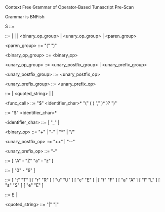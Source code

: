 Context Free Grammar of Operator-Based Tunascript Pre-Scan

Grammar is BNFish

S                       ::= <expression>

<expression>            ::= 
                          | <flag>
                          | <literal>
                          | <binary_op_group>
                          | <unary_op_group>
                          | <paren_group>

<paren_group>           ::= "(" <expression> ")"

<binary_op_group>       ::= <expression> <binary_op> <expression>

<unary_op_group>        ::= <unary_postfix_group>
                          | <unary_prefix_group>

<unary_postfix_group>   ::= <expression> <unary_postfix_op>

<unary_prefix_group>    ::= <unary_prefix_op> <expression>

<literal>               ::= <string>
                          | <quoted_string>
                          | <number>
                          | <bool>

<func_call>             ::= "$" <identifier_char>* "(" ( <expression> ( "," <expression> )* )? ")"

<flag>                  ::= "$" <identifier_char>*

<identifier_char>       ::= [ <alpha> <digit> "_" ]

<binary_op>             ::= "+"
                          | "-"
                          | "*"
                          | "/"

<unary_postfix_op>      ::= "++"
                          | "--"

<unary_prefix_op>       ::= "-"

<alpha>                 ::= [ "A" - "Z" "a" - "z" ]

<digit>                 ::= [ "0" - "9" ]

<bool>                  ::= [ "t" "T" ] [ "r" "R" ] [ "u" "U" ] [ "e" "E" ]
                          | [ "f" "F" ] [ "a" "A" ] [ "l" "L" ] [ "s" "S" ] [ "e" "E" ]

<string>                ::= E
                          | 

<quoted_string>         ::= "|" <string> "|"